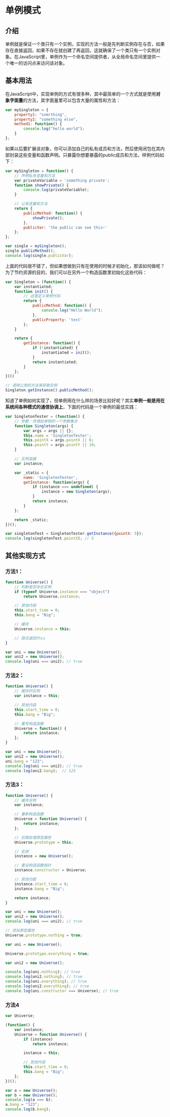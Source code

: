 # 单例模式

## 介绍

单例就是保证一个类只有一个实例，实现的方法一般是先判断实例存在与否，如果存在直接返回，如果不存在就创建了再返回，这就确保了一个类只有一个实例对象。在JavaScript里，单例作为一个命名空间提供者，从全局命名空间里提供一个唯一的访问点来访问该对象。

## 基本用法

在JavaScript中，实现单例的方式有很多种，其中最简单的一个方式就是使用**对象字面量**的方法，其字面量里可以包含大量的属性和方法：

```javascript
var mySingleton = {
	property1: "somrthing",
	property2: "something else",
	method1: function() {
		console.log("hello world");
	}
};
```

如果以后要扩展该对象，你可以添加自己的私有成员和方法，然后使用闭包在其内部封装这些变量和函数声明。只暴露你想要暴露的public成员和方法，样例代码如下：

```javascript
var mySingleton = function() {
	// 声明私有变量和方法
	var privateVariable = 'something private';
	function showPrivate() {
		console.log(privateVariable);
	}

	// 公有变量和方法
	return {
		publicMethod: function() {
			showPrivate();
		},
		publicVar: 'the public can see this~'
	};
};

var single = mySingleton();
single.publicMethod();
console.log(single.publicVar);
```

上面的代码很不错了，但如果想做到只有在使用的时候才初始化，那该如何做呢？为了节约资源的目的，我们可以在另外一个构造函数里初始化这些代码：

```javascript
var Singleton = (function() {
	var instantiated;
	function init() {
		// 这里定义单例代码
		return {
			publicMethod: function() {
				console.log("Hello World");
			},
			publicProperty: 'test'
		};
	}

	return {
		getInstance: function() {
			if (!instantiated) {
				instantiated = init();
			}
			return instantiated;
		}
	};
})()

// 调用公用的方法来获取实例
Singleton.getInstance().publicMethod();
```

知道了单例如何实现了，但单例用在什么样的场景比较好呢？其实**单例一般是用在系统间各种模式的通信协调上**，下面的代码是一个单例的最佳实践：

```javascript
var SingletonTester = (function() {
	// 参数：传递给单例的一个参数集合
	function Singleton(args) {
		var args = args || {};
		this.name = 'SingletonTester';
		this.pointX = args.pointX || 6;
		this.pointY = args.pointY || 10;
	}

	// 实例容器
	var instance;

	var _static = {
		name: 'SingletonTester',
		getInstance: function(args) {
			if (instance === undefined) {
				instance = new Singleton(args);
			}
			return instance;
		}
	};

	return _static;
})();

var singletonTest = SingletonTester.getInstance({pointX: 5});
console.log(singletonTest.pointX); // 5
```

## 其他实现方式

### 方法1：

```javascript
function Universe() {
	// 判断是否存在实例
	if (typeof Universe.instance === "object")
		return Universe.instance;

	// 其他内容
	this.start_time = 0;
	this.bang = "Big";

	// 缓存
	Universe.instance = this;

	// 隐式返回this
}

var uni = new Universe();
var uni2 = new Universe();
console.log(uni === uni2); // true
```

### 方法2：

```javascript
function Universe() {
	// 缓存的实例
	var instance = this;

	// 其他内容
	this.start_time = 0;
	this.bang = "Big";

	// 重写构造函数
	Universe = function() {
		return instance;
	};
}

var uni = new Universe();
var uni2 = new Universe();
uni.bang = "123";
console.log(uni === uni2); // true
console.log(uni2.bang);  // 123
```

### 方法3：

```javascript
function Universe() {
	// 缓存实例
	var instance;

	// 重新构造函数
	Universe = function Universe() {
		return instance;
	};

	// 后期处理原型属性
	Universe.prototype = this;

	// 实例
	instance = new Universe();

	// 重设构造函数指针
	instance.constructor = Universe;

	// 其他功能
	instance.start_time = 0;
	instance.bang = "Big";

	return instance;
}

var uni = new Universe();
var uni2 = new Universe();
console.log(uni === uni2); // true

// 添加原型属性
Universe.prototype.nothing = true;

var uni = new Universe();

Universe.prototype.everything = true;

var uni2 = new Universe();

console.log(uni.nothing); // true
console.log(uni2.nothing); // true
console.log(uni.everything); // true
console.log(uni2.everything); // true
console.log(uni.constructor === Universe); // true
```

### 方法4

```javascript
var Universe;

(function() {
	var instance;
	Universe = function Universe() {
		if (instance)
			return instance;

		instance = this;

		// 其他内容
		this.start_time = 0;
		this.bang = "Big";
	};
})();

var a = new Universe();
var b = new Universe();
console.log(a === b);
a.bang = "123";
console.log(b.bang);
```


